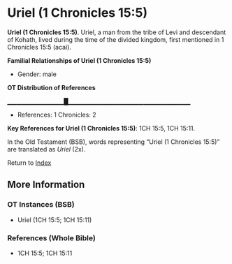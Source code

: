 # Uriel (1 Chronicles 15:5)
**Uriel (1 Chronicles 15:5)**. 
Uriel, a man from the tribe of Levi and descendant of Kohath, lived during the time of the divided kingdom, first mentioned in 1 Chronicles 15:5 (acai). 




**Familial Relationships of Uriel (1 Chronicles 15:5)**


* Gender: male


**OT Distribution of References**

▁▁▁▁▁▁▁▁▁▁▁▁█▁▁▁▁▁▁▁▁▁▁▁▁▁▁▁▁▁▁▁▁▁▁▁▁▁▁
* References: 1 Chronicles: 2



**Key References for Uriel (1 Chronicles 15:5)**: 
1CH 15:5, 1CH 15:11. 


In the Old Testament (BSB), words representing “Uriel (1 Chronicles 15:5)” are translated as 
*Uriel* (2x). 




Return to [Index](00-Index.md)

## More Information

### OT Instances (BSB)

* Uriel (1CH 15:5; 1CH 15:11)



### References (Whole Bible)

* 1CH 15:5; 1CH 15:11



